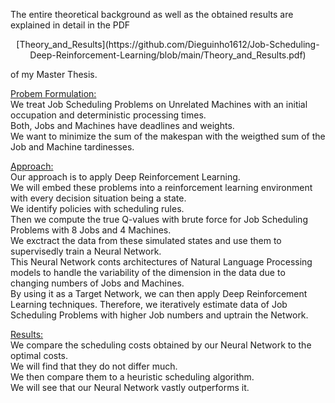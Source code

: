 The entire theoretical background as well as the obtained results are explained in detail in the PDF 
<p style="text-align: center;">[Theory_and_Results](https://github.com/Dieguinho1612/Job-Scheduling-Deep-Reinforcement-Learning/blob/main/Theory_and_Results.pdf)</p>
of my Master Thesis.

<ins>Probem Formulation:</ins><br>
We treat Job Scheduling Problems on Unrelated Machines with an initial occupation and deterministic processing times.<br>
Both, Jobs and Machines have deadlines and weights.<br>
We want to minimize the sum of the makespan with the weigthed sum of the Job and Machine tardinesses.<br>

<u>Approach:</u><br>
Our approach is to apply Deep Reinforcement Learning.<br>
We will embed these problems into a reinforcement learning environment with every decision situation being a state.<br>
We identify policies with scheduling rules.<br>
Then we compute the true Q-values with brute force for Job Scheduling Problems with 8 Jobs and 4 Machines.<br>
We exctract the data from these simulated states and use them to supervisedly train a Neural Network.<br>
This Neural Network conts architectures of Natural Language Processing models to handle the variability of the dimension in the data due to changing numbers of Jobs and Machines.<br>
By using it as a Target Network, we can then apply Deep Reinforcement Learning techniques.
Therefore, we iteratively estimate data of Job Scheduling Problems with higher Job numbers and uptrain the Network.<br>

<u>Results:</u><br>
We compare the scheduling costs obtained by our Neural Network to the optimal costs.<br>
We will find that they do not differ much.<br>
We then compare them to a heuristic scheduling algorithm.<br>
We will see that our Neural Network vastly outperforms it.<br>

